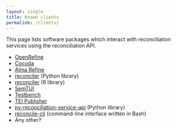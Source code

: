 ```yaml
---
layout: single
title: Known clients
permalink: /clients/
---
```


This page lists software packages which interact with reconciliation
services using the reconciliation API.

* [OpenRefine](http://openrefine.org/)
* [Cocoda](https://coli-conc.gbv.de/cocoda/)
* [Alma Refine](https://developers.exlibrisgroup.com/appcenter/alma-refine/)
* [reconciler](https://github.com/jvfe/reconciler) (Python library)
* [reconciler](https://github.com/Global-Witness/reconciler) (R library)
* [SemTUI](https://arxiv.org/abs/2203.09521)
* [Testbench](https://reconciliation-api.github.io/testbench/)
* [TEI Publisher](https://teipublisher.com)
* [py-reconciliation-service-api](https://github.com/derenrich/py-reconciliation-service-api) (Python library)
* [reconcile-cli](https://github.com/nichtich/reconcile-cli) (command-line interface written in Bash)
* Any other?

